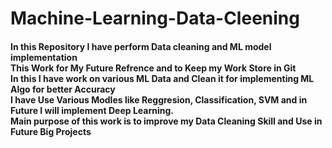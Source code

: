 # Machine-Learning-Data-Cleening
<h4><ti>In this Repository I have perform Data cleaning and ML model implementation<br>
<ti>This Work for My Future Refrence and to Keep my Work Store in Git<br>
<ti>In this I have work on various ML Data and Clean it for implementing ML Algo for better Accuracy<br>
<ti>I have Use Various Modles like Reggresion, Classification, SVM and in Future I will implement Deep Learning.<br>
<ti>Main purpose of this work is to improve my Data Cleaning Skill and Use in Future Big Projects</h4>
